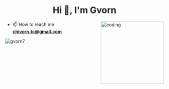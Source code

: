 <h1 align="center">Hi 👋, I'm Gvorn</h1>


<img align="right" alt="coding" width="200" src="https://cdn.dribbble.com/users/698857/screenshots/2956148/final-animation.gif">




- 📫 How to reach me **chivorn.tc@gmail.com**




<p><img align="center" src="https://github-readme-stats.vercel.app/api/top-langs?username=gvorn7&show_icons=true&locale=en&layout=compact" alt="gvorn7" /></p>